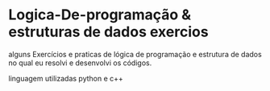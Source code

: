 # Logica-De-programação & estruturas de dados exercios 
alguns Exercícios  e praticas de lógica de programação e estrutura de dados no qual eu resolvi e desenvolvi os códigos. 

linguagem utilizadas python e c++

